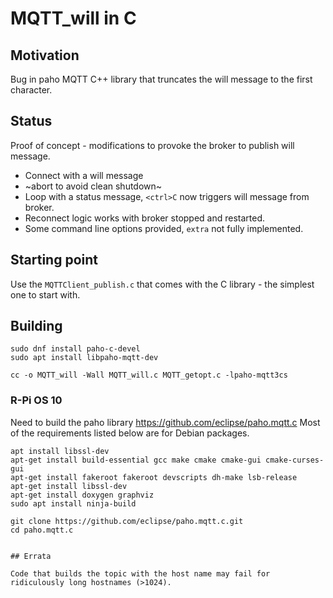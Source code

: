 # MQTT_will in C

## Motivation 

Bug in paho MQTT C++ library that truncates the will message to the first character.

## Status

Proof of concept - modifications to provoke the broker to publish will message.

* Connect with a will message
* ~abort to avoid clean shutdown~
* Loop with a status message, `<ctrl>C` now triggers will message from broker.
* Reconnect logic works with broker stopped and restarted.
* Some command line options provided, `extra` not fully implemented.

## Starting point

Use the `MQTTClient_publish.c` that comes with the C library - the simplest one to start with.

## Building

```text
sudo dnf install paho-c-devel
sudo apt install libpaho-mqtt-dev
```

```text
cc -o MQTT_will -Wall MQTT_will.c MQTT_getopt.c -lpaho-mqtt3cs 
```

### R-Pi OS 10

Need to build the paho library <https://github.com/eclipse/paho.mqtt.c> Most of the requirements listed below are for Debian packages.

```text
apt install libssl-dev
apt-get install build-essential gcc make cmake cmake-gui cmake-curses-gui
apt-get install fakeroot fakeroot devscripts dh-make lsb-release
apt-get install libssl-dev
apt-get install doxygen graphviz
sudo apt install ninja-build

git clone https://github.com/eclipse/paho.mqtt.c.git
cd paho.mqtt.c


## Errata

Code that builds the topic with the host name may fail for ridiculously long hostnames (>1024).
